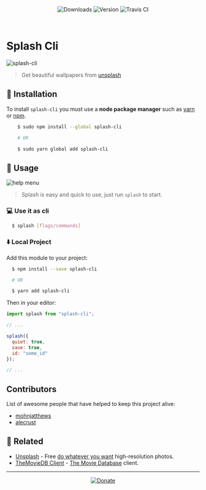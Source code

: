 <!-- badges -->

<!-- ![npm](https://img.shields.io/npm/dt/splash-cli.svg?style=for-the-badge)
![version](https://img.shields.io/github/package-json/v/splash-cli/splash-cli.svg?style=for-the-badge)
![travis](https://img.shields.io/travis/splash-cli/splash-cli/master.svg?style=for-the-badge) -->

<p align="center">
  <img src="https://img.shields.io/npm/dt/splash-cli.svg?style=for-the-badge" alt="Downloads" />
  <img src="https://img.shields.io/github/package-json/v/splash-cli/splash-cli.svg?style=for-the-badge" alt="Version" />
  <img src="https://img.shields.io/travis/splash-cli/splash-cli/master.svg?style=for-the-badge" alt="Travis CI" />
</p>

<!-- /badges -->

<br>

# Splash Cli

![splash-cli](https://user-images.githubusercontent.com/16429579/35586570-79300ae8-05fb-11e8-8d37-17ff8cb6fa85.gif)

> Get beautiful wallpapers from [unsplash](uwebsite)

## :floppy_disk: Installation

To install `splash-cli` you must use a **node package manager** such as [yarn](/Rawnly/splash-cli/blob/master/yarn) or [npm](/Rawnly/splash-cli/blob/master/npm).

```bash
	$ sudo npm install --global splash-cli

	# OR

	$ sudo yarn global add splash-cli
```

## :paw_prints: Usage

![help menu][help]

> Splash is easy and quick to use, just run `splash` to start.

### :computer: Use it as **cli**

```sh
  $ splash [flags/commands]
```

### :arrow_down: Local Project

Add this module to your project:

```sh
  $ npm install --save splash-cli

  # OR

  $ yarn add splash-cli
```

Then in your editor:

```javascript
import splash from "splash-cli";

// ...

splash({
  quiet: true,
  save: true,
  id: "some_id"
});

// ...
```

## Contributors

List of awesome people that have helped to keep this project alive:

* [mohnjatthews](http://github.com/mohnjatthews)
* [alecrust](http://github.com/alecrust)

## :space_invader: Related

* [Unsplash](https://unsplash.com/) - Free [do whatever you want](https://unsplash.com/license) high-resolution photos.
* [TheMovieDB Client](https://github.com/rawnly/tmdb-cli) - [The Movie Database](https://themoviedb.org) client.

---

<p align="center">
  <a href="https://paypal.me/rawnly/1">
      <img src="https://img.shields.io/badge/donate-paypal-blue.svg?longCache=true&style=for-the-badge&colorA=34495e&colorB=1abc9c" alt="Donate"/>
    </a>
	<!-- <a href="https://twitter.com/rawnlydev">Twitter</a> • <a href="https://instagram.com/fede.vitale">Instagram</a>  • <a href="https://github.com/rawnly">GitHub</a> -->
</p>

[uwebsite]: https://unsplash.com
[desk]: https://github.com/rawnly/splashdesktop
[oh-my-zsh]: https://github.com/robbyrussell/oh-my-zsh
[hyper]: https://github.com/zeit/hyper
[old-branch]: https://github.com/rawnly/splash-cli/tree/node%3C%3D7
[sample]: https://i.imgur.com/o0eXz6F.gif
[help]: https://user-images.githubusercontent.com/16429579/33238956-68de7c6a-d298-11e7-841d-2da1c624fce8.png
